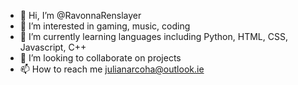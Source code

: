 - 👋 Hi, I’m @RavonnaRenslayer
- 👀 I’m interested in gaming, music, coding
- 🌱 I’m currently learning languages including Python, HTML, CSS, Javascript, C++
- 💞️ I’m looking to collaborate on projects
- 📫 How to reach me julianarcoha@outlook.ie
<!---
RavonnaRenslayer/RavonnaRenslayer is a ✨ special ✨ repository because its `README.md` (this file) appears on your GitHub profile.
You can click the Preview link to take a look at your changes.
--->

